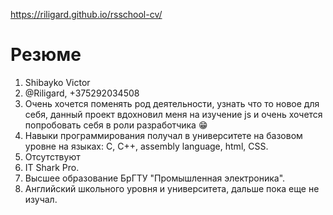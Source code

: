 https://riligard.github.io/rsschool-cv/
# Резюме
1. Shibayko Victor
2. @Riligard, +375292034508
3. Очень хочется поменять род деятельности, узнать что то новое для себя, данный проект вдохновил меня на изучение js и очень хочется попробовать себя в роли разработчика :grin:
4. Навыки программирования получал в университете на базовом уровне на языках: C, С++, assembly language, html, CSS.
5. Отсутствуют 
6. IT Shark Pro.
7. Высшее образование БрГТУ "Промышленная электроника".
8. Английский школьного уровня и университета, дальше пока еще не изучал.